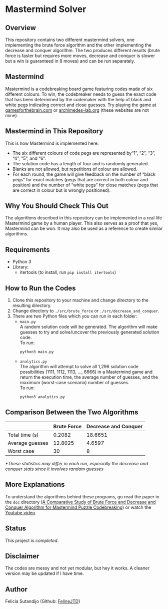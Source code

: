 # Mastermind Solver

## Overview
This repository contains two different mastermind solvers, one implementing the brute force algorithm and the other implementing the decrease and conquer algorithm. The two produces different results (brute force is faster but requires more moves, decrease and conquer is slower but a win is guaranteed in 8 moves) and can be run separately.

## Mastermind
Mastermind is a codebreaking board game featuring codes made of six different colours. To win, the codebreaker needs to guess the exact code that has been determined by the codemaker with the help of black and white pegs indicating correct and close guesses. Try playing the game at [gamesforthebrain.com](https://www.gamesforthebrain.com/game/guesscolors/) or [archimedes-lab.org](https://www.archimedes-lab.org/mastermind.html) (these websites are not mine).

## Mastermind in This Repository
This is how Mastermind is implemented here:
- The six different colours of code pegs are represented by“1”, “2”, “3”, “4”, “5”, and “6”. 
- The solution code has a length of four and is randomly generated. 
- Blanks are not allowed, but repetitions of colour are allowed. 
- For each round, the game will give feedback on the number of “black pegs” for exact matches (pegs that are correct in both colour and position) and the number of “white pegs” for close matches (pegs that are correct in colour but is wrongly positioned).

## Why You Should Check This Out
The algorithms described in this repository can be implemented in a real life Mastermind game by a human player. This also serves as a proof that yes, Mastermind can be won. It may also be used as a reference to create similar algorithms.

## Requirements
- Python 3
- Library:
  - itertools (to install, run `pip install itertools`)

## How to Run the Codes
1. Clone this repository to your machine and change directory to the resulting directory.
2. Change directory to `./src/brute_force` or `./src/decrease_and_conquer`.
3. There are two Python files which you can run in each folder:
    - `main.py`  
      A random solution code will be generated. The algorithm will make guesses to try and solve/uncover the previously generated solution code.  
      To run:
      ```
      python3 main.py
      ```
    - `analytics.py`  
      The algorithm will attempt to solve all 1,296 solution code possibilities (1111, 1112, 1113, ..., 6666) in a Mastermind game and return the execution time, the average number of guesses, and the maximum (worst-case scenario) number of guesses.  
      To run:
      ```
      python3 analytics.py
      ```

## Comparison Between the Two Algorithms
|                   | Brute Force | Decrease and Conquer |
| ----------------- | ----------- | -------------------- |
| Total time (s)    |	0.2082      |	18.6651              |
| Average guesses   | 12.8025     |	4.6597               |
| Worst case        |	30          |	8                    |

_*These statistics may differ in each run, especially the decrease and conquer stats since it involves random guesses_

## More Explanations
To understand the algorithms behind these programs, go read the paper in the `doc` directory ([A Comparative Study of Brute Force and   Decrease and Conquer Algorithm for Mastermind Puzzle Codebreaking](./doc/13520050_Felicia%20Sutandijo.pdf)) or watch the [Youtube video](https://youtu.be/vhfvBfylKWM).

## Status
This project is _completed_.

## Disclaimer
The codes are messy and not yet modular, but hey it works. A cleaner version may be updated if I have time.

## Author
Felicia Sutandijo (Github: [FelineJTD](https://github.com/FelineJTD))
